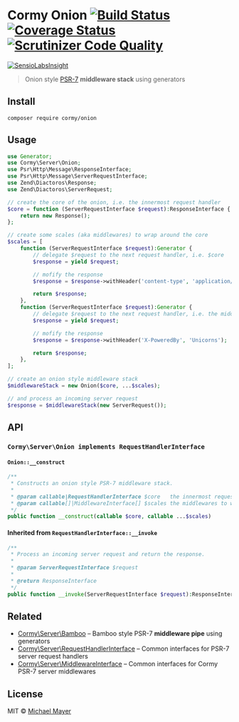 # Cormy Onion [![Build Status](https://travis-ci.org/cormy/onion.svg?branch=master)](https://travis-ci.org/cormy/onion) [![Coverage Status](https://coveralls.io/repos/cormy/onion/badge.svg?branch=master&service=github)](https://coveralls.io/github/cormy/onion?branch=master) [![Scrutinizer Code Quality](https://scrutinizer-ci.com/g/cormy/onion/badges/quality-score.png?b=master)](https://scrutinizer-ci.com/g/cormy/onion/?branch=master)

[![SensioLabsInsight](https://insight.sensiolabs.com/projects/47e283f3-2eaf-4816-b75a-558dd0802bdd/big.png)](https://insight.sensiolabs.com/projects/47e283f3-2eaf-4816-b75a-558dd0802bdd)

> Onion style [PSR-7](http://www.php-fig.org/psr/psr-7) **middleware stack** using generators


## Install

```
composer require cormy/onion
```


## Usage

```php
use Generator;
use Cormy\Server\Onion;
use Psr\Http\Message\ResponseInterface;
use Psr\Http\Message\ServerRequestInterface;
use Zend\Diactoros\Response;
use Zend\Diactoros\ServerRequest;

// create the core of the onion, i.e. the innermost request handler
$core = function (ServerRequestInterface $request):ResponseInterface {
    return new Response();
};

// create some scales (aka middlewares) to wrap around the core
$scales = [
    function (ServerRequestInterface $request):Generator {
        // delegate $request to the next request handler, i.e. $core
        $response = yield $request;

        // mofify the response
        $response = $response->withHeader('content-type', 'application/json; charset=utf-8');

        return $response;
    },
    function (ServerRequestInterface $request):Generator {
        // delegate $request to the next request handler, i.e. the middleware right above
        $response = yield $request;

        // mofify the response
        $response = $response->withHeader('X-PoweredBy', 'Unicorns');

        return $response;
    },
];

// create an onion style middleware stack
$middlewareStack = new Onion($core, ...$scales);

// and process an incoming server request
$response = $middlewareStack(new ServerRequest());
```


## API

### `Cormy\Server\Onion implements RequestHandlerInterface`

#### `Onion::__construct`

```php
/**
 * Constructs an onion style PSR-7 middleware stack.
 *
 * @param callable|RequestHandlerInterface $core   the innermost request handler
 * @param callable[]|MiddlewareInterface[] $scales the middlewares to wrap around the core
 */
public function __construct(callable $core, callable ...$scales)
```

#### Inherited from `RequestHandlerInterface::__invoke`

```php
/**
 * Process an incoming server request and return the response.
 *
 * @param ServerRequestInterface $request
 *
 * @return ResponseInterface
 */
public function __invoke(ServerRequestInterface $request):ResponseInterface
```


## Related

* [Cormy\Server\Bamboo](https://github.com/cormy/bamboo) – Bamboo style PSR-7 **middleware pipe** using generators
* [Cormy\Server\RequestHandlerInterface](https://github.com/cormy/server-request-handler) – Common interfaces for PSR-7 server request handlers
* [Cormy\Server\MiddlewareInterface](https://github.com/cormy/server-middleware) – Common interfaces for Cormy PSR-7 server middlewares

## License

MIT © [Michael Mayer](http://schnittstabil.de)

